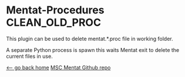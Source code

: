 # Mentat-Procedures CLEAN_OLD_PROC

This plugin can be used to delete mentat.*.proc file in working folder.

A separate Python process is spawn this waits Mentat exit to delete the current files in use.

[<-- go back home](../README.md)
[MSC Mentat Github repo](https://github.com/HexagonMI-DE-StructureCoE/Mentat-Procedures/tree/main)